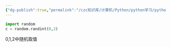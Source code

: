 ```yaml
---
{"dg-publish":true,"permalink":"/czc知识库/计算机/Python/python学习/python模块/python模块-random 随机模块/","dgPassFrontmatter":true,"created":"2024-10-16T15:48:22.754+08:00","updated":"2024-12-07T17:35:33.859+08:00"}
---
```




```python
import random
c = random.randint(0,2)
```

0,1,2中随机取值
